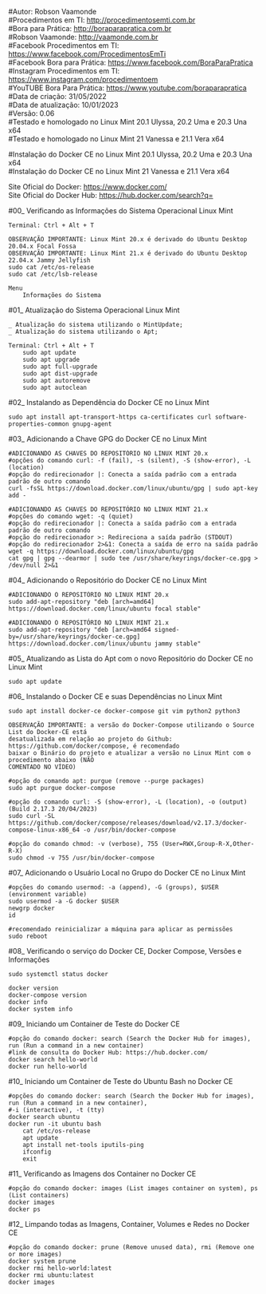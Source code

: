 #Autor: Robson Vaamonde<br>
#Procedimentos em TI: http://procedimentosemti.com.br<br>
#Bora para Prática: http://boraparapratica.com.br<br>
#Robson Vaamonde: http://vaamonde.com.br<br>
#Facebook Procedimentos em TI: https://www.facebook.com/ProcedimentosEmTi<br>
#Facebook Bora para Prática: https://www.facebook.com/BoraParaPratica<br>
#Instagram Procedimentos em TI: https://www.instagram.com/procedimentoem<br>
#YouTUBE Bora Para Prática: https://www.youtube.com/boraparapratica<br>
#Data de criação: 31/05/2022<br>
#Data de atualização: 10/01/2023<br>
#Versão: 0.06<br>
#Testado e homologado no Linux Mint 20.1 Ulyssa, 20.2 Uma e 20.3 Una x64<br>
#Testado e homologado no Linux Mint 21 Vanessa e 21.1 Vera x64

#Instalação do Docker CE no Linux Mint 20.1 Ulyssa, 20.2 Uma e 20.3 Una x64<br>
#Instalação do Docker CE no Linux Mint 21 Vanessa e 21.1 Vera x64

Site Oficial do Docker: https://www.docker.com/<br>
Site Oficial do Docker Hub: https://hub.docker.com/search?q=

#00_ Verificando as Informações do Sistema Operacional Linux Mint<br>

	Terminal: Ctrl + Alt + T

	OBSERVAÇÃO IMPORTANTE: Linux Mint 20.x é derivado do Ubuntu Desktop 20.04.x Focal Fossa
	OBSERVAÇÃO IMPORTANTE: Linux Mint 21.x é derivado do Ubuntu Desktop 22.04.x Jammy Jellyfish
	sudo cat /etc/os-release
	sudo cat /etc/lsb-release

	Menu
		Informações do Sistema
		
#01_ Atualização do Sistema Operacional Linux Mint<br>

	_ Atualização do sistema utilizando o MintUpdate;
	_ Atualização do sistema utilizando o Apt;

	Terminal: Ctrl + Alt + T
		sudo apt update
		sudo apt upgrade
		sudo apt full-upgrade
		sudo apt dist-upgrade
		sudo apt autoremove
		sudo apt autoclean

#02_ Instalando as Dependência do Docker CE no Linux Mint<br>

	sudo apt install apt-transport-https ca-certificates curl software-properties-common gnupg-agent

#03_ Adicionando a Chave GPG do Docker CE no Linux Mint<br>

	#ADICIONANDO AS CHAVES DO REPOSITÓRIO NO LINUX MINT 20.x
	#opções do comando curl: -f (fail), -s (silent), -S (show-error), -L (location)
	#opção do redirecionador |: Conecta a saída padrão com a entrada padrão de outro comando
	curl -fsSL https://download.docker.com/linux/ubuntu/gpg | sudo apt-key add -

	#ADICIONANDO AS CHAVES DO REPOSITÓRIO NO LINUX MINT 21.x
	#opções do comando wget: -q (quiet)
	#opção do redirecionador |: Conecta a saída padrão com a entrada padrão de outro comando
	#opção do redirecionador >: Redireciona a saída padrão (STDOUT)
	#opção do redirecionador 2>&1: Conecta a saída de erro na saída padrão
	wget -q https://download.docker.com/linux/ubuntu/gpg 
	cat gpg | gpg --dearmor | sudo tee /usr/share/keyrings/docker-ce.gpg > /dev/null 2>&1

#04_ Adicionando o Repositório do Docker CE no Linux Mint<br>

	#ADICIONANDO O REPOSITÓRIO NO LINUX MINT 20.x
	sudo add-apt-repository "deb [arch=amd64] https://download.docker.com/linux/ubuntu focal stable"

	#ADICIONANDO O REPOSITÓRIO NO LINUX MINT 21.x
	sudo add-apt-repository "deb [arch=amd64 signed-by=/usr/share/keyrings/docker-ce.gpg] https://download.docker.com/linux/ubuntu jammy stable"

#05_ Atualizando as Lista do Apt com o novo Repositório do Docker CE no Linux Mint<br>

	sudo apt update

#06_ Instalando o Docker CE e suas Dependências no Linux Mint<br>

	sudo apt install docker-ce docker-compose git vim python2 python3

	OBSERVAÇÃO IMPORTANTE: a versão do Docker-Compose utilizando o Source List do Docker-CE está
	desatualizada em relação ao projeto do Github: https://github.com/docker/compose, é recomendado
	baixar o Binário do projeto e atualizar a versão no Linux Mint com o procedimento abaixo (NÃO
	COMENTADO NO VÍDEO)

	#opção do comando apt: purgue (remove --purge packages)
	sudo apt purgue docker-compose
	
	#opção do comando curl: -S (show-error), -L (location), -o (output) (Build 2.17.3 20/04/2023)
	sudo curl -SL https://github.com/docker/compose/releases/download/v2.17.3/docker-compose-linux-x86_64 -o /usr/bin/docker-compose
	
	#opção do comando chmod: -v (verbose), 755 (User=RWX,Group-R-X,Other-R-X)
	sudo chmod -v 755 /usr/bin/docker-compose

#07_ Adicionando o Usuário Local no Grupo do Docker CE no Linux Mint<br>

	#opções do comando usermod: -a (append), -G (groups), $USER (environment variable)
	sudo usermod -a -G docker $USER
	newgrp docker
	id
	
	#recomendado reinicializar a máquina para aplicar as permissões
	sudo reboot

#08_ Verificando o serviço do Docker CE, Docker Compose, Versões e Informações<br>

	sudo systemctl status docker

	docker version
	docker-compose version
	docker info
	docker system info

#09_ Iniciando um Container de Teste do Docker CE<br>

	#opção do comando docker: search (Search the Docker Hub for images), run (Run a command in a new container)
	#link de consulta do Docker Hub: https://hub.docker.com/
	docker search hello-world
	docker run hello-world

#10_ Iniciando um Container de Teste do Ubuntu Bash no Docker CE<br>

	#opções do comando docker: search (Search the Docker Hub for images), run (Run a command in a new container), 
	#-i (interactive), -t (tty)
	docker search ubuntu
	docker run -it ubuntu bash
		cat /etc/os-release
		apt update
		apt install net-tools iputils-ping
		ifconfig
		exit

#11_ Verificando as Imagens dos Container no Docker CE<br>

	#opção do comando docker: images (List images container on system), ps (List containers)
	docker images
	docker ps

#12_ Limpando todas as Imagens, Container, Volumes e Redes no Docker CE<br>

	#opção do comando docker: prune (Remove unused data), rmi (Remove one or more images)
	docker system prune
	docker rmi hello-world:latest
	docker rmi ubuntu:latest
	docker images